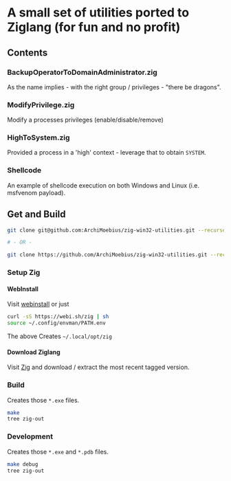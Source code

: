 # A small set of utilities ported to Ziglang (for fun and no profit)

## Contents

### BackupOperatorToDomainAdministrator.zig

As the name implies - with the right group / privileges - "there be dragons".

### ModifyPrivilege.zig

Modify a processes privileges (enable/disable/remove)

### HighToSystem.zig

Provided a process in a 'high' context - leverage that to obtain `SYSTEM`.

### Shellcode

An example of shellcode execution on both Windows and Linux (i.e. msfvenom payload).

## Get and Build

```bash
git clone git@github.com:ArchiMoebius/zig-win32-utilities.git --recurse-submodules

# - OR -

git clone https://github.com/ArchiMoebius/zig-win32-utilities.git --recurse-submodules
```

### Setup Zig

#### WebInstall

Visit [webinstall](https://webinstall.dev/zig/) or just

```bash
curl -sS https://webi.sh/zig | sh
source ~/.config/envman/PATH.env
```

The above Creates `~/.local/opt/zig`

#### Download Ziglang

Visit [Zig](https://ziglang.org/download/) and download / extract the most recent tagged version.


### Build

Creates those `*.exe` files.

```bash
make
tree zig-out
```

### Development

Creates those `*.exe` and `*.pdb` files.

```bash
make debug
tree zig-out
```

